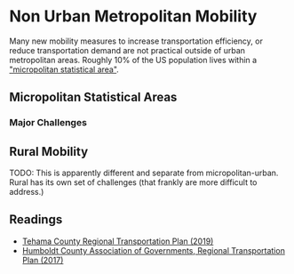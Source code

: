 # Non Urban Metropolitan Mobility

Many new mobility measures to increase transportation efficiency, or reduce transportation demand are not practical outside of urban metropolitan areas.  Roughly 10% of the US population lives within a ["micropolitan statistical area"](https://www.census.gov/content/dam/Census/library/publications/2012/dec/c2010sr-01.pdf).  

## Micropolitan Statistical Areas

### Major Challenges



## Rural Mobility

TODO: This is apparently different and separate from micropolitan-urban.  Rural has its own set of challenges (that frankly are more difficult to address.)

## Readings

- [Tehama County Regional Transportation Plan (2019)](http://www.tehamacountypublicworks.ca.gov/transportation/rtp/2019/Final%20Tehama%202019%20RTP.pdf)
- [Humboldt County Association of Governments, Regional Transportation Plan (2017)](http://www.hcaog.net/sites/default/files/rtp_maps_appendices_included.pdf)